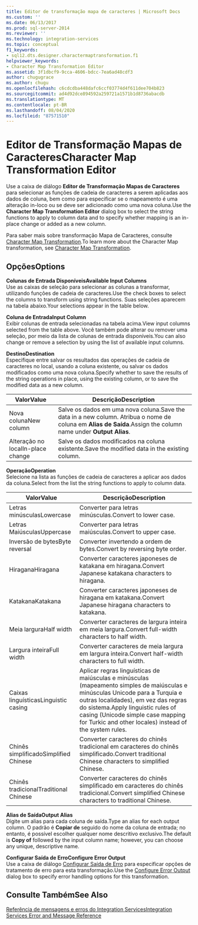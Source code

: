 ```yaml
---
title: Editor de transformação mapa de caracteres | Microsoft Docs
ms.custom: ''
ms.date: 06/13/2017
ms.prod: sql-server-2014
ms.reviewer: ''
ms.technology: integration-services
ms.topic: conceptual
f1_keywords:
- sql12.dts.designer.charactermaptransformation.f1
helpviewer_keywords:
- Character Map Transformation Editor
ms.assetid: 3f1dbcf9-9cca-4606-bdcc-7ea6ad48cdf3
author: chugugrace
ms.author: chugu
ms.openlocfilehash: c6cdcdba448dafc6ccf03774d4f611dee704b823
ms.sourcegitcommit: ad4d92dce894592a259721a1571b1d8736abacdb
ms.translationtype: MT
ms.contentlocale: pt-BR
ms.lasthandoff: 08/04/2020
ms.locfileid: "87571510"
---
```

# <a name="character-map-transformation-editor"></a><span data-ttu-id="8a63b-102">Editor de Transformação Mapas de Caracteres</span><span class="sxs-lookup"><span data-stu-id="8a63b-102">Character Map Transformation Editor</span></span>
  <span data-ttu-id="8a63b-103">Use a caixa de diálogo **Editor de Transformação Mapas de Caracteres** para selecionar as funções de cadeia de caracteres a serem aplicadas aos dados de coluna, bem como para especificar se o mapeamento é uma alteração in-loco ou se deve ser adicionado como uma nova coluna.</span><span class="sxs-lookup"><span data-stu-id="8a63b-103">Use the **Character Map Transformation Editor** dialog box to select the string functions to apply to column data and to specify whether mapping is an in-place change or added as a new column.</span></span>  
  
 <span data-ttu-id="8a63b-104">Para saber mais sobre transformação Mapa de Caracteres, consulte [Character Map Transformation](data-flow/transformations/character-map-transformation.md).</span><span class="sxs-lookup"><span data-stu-id="8a63b-104">To learn more about the Character Map transformation, see [Character Map Transformation](data-flow/transformations/character-map-transformation.md).</span></span>  
  
## <a name="options"></a><span data-ttu-id="8a63b-105">Opções</span><span class="sxs-lookup"><span data-stu-id="8a63b-105">Options</span></span>  
 <span data-ttu-id="8a63b-106">**Colunas de Entrada Disponíveis**</span><span class="sxs-lookup"><span data-stu-id="8a63b-106">**Available Input Columns**</span></span>  
 <span data-ttu-id="8a63b-107">Use as caixas de seleção para selecionar as colunas a transformar, utilizando funções de cadeia de caracteres.</span><span class="sxs-lookup"><span data-stu-id="8a63b-107">Use the check boxes to select the columns to transform using string functions.</span></span> <span data-ttu-id="8a63b-108">Suas seleções aparecem na tabela abaixo.</span><span class="sxs-lookup"><span data-stu-id="8a63b-108">Your selections appear in the table below.</span></span>  
  
 <span data-ttu-id="8a63b-109">**Coluna de Entrada**</span><span class="sxs-lookup"><span data-stu-id="8a63b-109">**Input Column**</span></span>  
 <span data-ttu-id="8a63b-110">Exibir colunas de entrada selecionadas na tabela acima.</span><span class="sxs-lookup"><span data-stu-id="8a63b-110">View input columns selected from the table above.</span></span> <span data-ttu-id="8a63b-111">Você também pode alterar ou remover uma seleção, por meio da lista de colunas de entrada disponíveis.</span><span class="sxs-lookup"><span data-stu-id="8a63b-111">You can also change or remove a selection by using the list of available input columns.</span></span>  
  
 <span data-ttu-id="8a63b-112">**Destino**</span><span class="sxs-lookup"><span data-stu-id="8a63b-112">**Destination**</span></span>  
 <span data-ttu-id="8a63b-113">Especifique entre salvar os resultados das operações de cadeia de caracteres no local, usando a coluna existente, ou salvar os dados modificados como uma nova coluna.</span><span class="sxs-lookup"><span data-stu-id="8a63b-113">Specify whether to save the results of the string operations in place, using the existing column, or to save the modified data as a new column.</span></span>  
  
|<span data-ttu-id="8a63b-114">Valor</span><span class="sxs-lookup"><span data-stu-id="8a63b-114">Value</span></span>|<span data-ttu-id="8a63b-115">Descrição</span><span class="sxs-lookup"><span data-stu-id="8a63b-115">Description</span></span>|  
|-----------|-----------------|  
|<span data-ttu-id="8a63b-116">Nova coluna</span><span class="sxs-lookup"><span data-stu-id="8a63b-116">New column</span></span>|<span data-ttu-id="8a63b-117">Salve os dados em uma nova coluna.</span><span class="sxs-lookup"><span data-stu-id="8a63b-117">Save the data in a new column.</span></span> <span data-ttu-id="8a63b-118">Atribua o nome de coluna em **Alias de Saída**.</span><span class="sxs-lookup"><span data-stu-id="8a63b-118">Assign the column name under **Output Alias**.</span></span>|  
|<span data-ttu-id="8a63b-119">Alteração no local</span><span class="sxs-lookup"><span data-stu-id="8a63b-119">In-place change</span></span>|<span data-ttu-id="8a63b-120">Salve os dados modificados na coluna existente.</span><span class="sxs-lookup"><span data-stu-id="8a63b-120">Save the modified data in the existing column.</span></span>|  
  
 <span data-ttu-id="8a63b-121">**Operação**</span><span class="sxs-lookup"><span data-stu-id="8a63b-121">**Operation**</span></span>  
 <span data-ttu-id="8a63b-122">Selecione na lista as funções de cadeia de caracteres a aplicar aos dados da coluna.</span><span class="sxs-lookup"><span data-stu-id="8a63b-122">Select from the list the string functions to apply to column data.</span></span>  
  
|<span data-ttu-id="8a63b-123">Valor</span><span class="sxs-lookup"><span data-stu-id="8a63b-123">Value</span></span>|<span data-ttu-id="8a63b-124">Descrição</span><span class="sxs-lookup"><span data-stu-id="8a63b-124">Description</span></span>|  
|-----------|-----------------|  
|<span data-ttu-id="8a63b-125">Letras minúsculas</span><span class="sxs-lookup"><span data-stu-id="8a63b-125">Lowercase</span></span>|<span data-ttu-id="8a63b-126">Converter para letras minúsculas.</span><span class="sxs-lookup"><span data-stu-id="8a63b-126">Convert to lower case.</span></span>|  
|<span data-ttu-id="8a63b-127">Letras Maiúsculas</span><span class="sxs-lookup"><span data-stu-id="8a63b-127">Uppercase</span></span>|<span data-ttu-id="8a63b-128">Converter para letras maiúsculas.</span><span class="sxs-lookup"><span data-stu-id="8a63b-128">Convert to upper case.</span></span>|  
|<span data-ttu-id="8a63b-129">Inversão de bytes</span><span class="sxs-lookup"><span data-stu-id="8a63b-129">Byte reversal</span></span>|<span data-ttu-id="8a63b-130">Converter invertendo a ordem de bytes.</span><span class="sxs-lookup"><span data-stu-id="8a63b-130">Convert by reversing byte order.</span></span>|  
|<span data-ttu-id="8a63b-131">Hiragana</span><span class="sxs-lookup"><span data-stu-id="8a63b-131">Hiragana</span></span>|<span data-ttu-id="8a63b-132">Converter caracteres japoneses de katakana em hiragana.</span><span class="sxs-lookup"><span data-stu-id="8a63b-132">Convert Japanese katakana characters to hiragana.</span></span>|  
|<span data-ttu-id="8a63b-133">Katakana</span><span class="sxs-lookup"><span data-stu-id="8a63b-133">Katakana</span></span>|<span data-ttu-id="8a63b-134">Converter caracteres japoneses de hiragana em katakana.</span><span class="sxs-lookup"><span data-stu-id="8a63b-134">Convert Japanese hiragana characters to katakana.</span></span>|  
|<span data-ttu-id="8a63b-135">Meia largura</span><span class="sxs-lookup"><span data-stu-id="8a63b-135">Half width</span></span>|<span data-ttu-id="8a63b-136">Converter caracteres de largura inteira em meia largura.</span><span class="sxs-lookup"><span data-stu-id="8a63b-136">Convert full-width characters to half width.</span></span>|  
|<span data-ttu-id="8a63b-137">Largura inteira</span><span class="sxs-lookup"><span data-stu-id="8a63b-137">Full width</span></span>|<span data-ttu-id="8a63b-138">Converter caracteres de meia largura em largura inteira.</span><span class="sxs-lookup"><span data-stu-id="8a63b-138">Convert half-width characters to full width.</span></span>|  
|<span data-ttu-id="8a63b-139">Caixas linguísticas</span><span class="sxs-lookup"><span data-stu-id="8a63b-139">Linguistic casing</span></span>|<span data-ttu-id="8a63b-140">Aplicar regras linguísticas de maiúsculas e minúsculas (mapeamento simples de maiúsculas e minúsculas Unicode para a Turquia e outras localidades), em vez das regras do sistema.</span><span class="sxs-lookup"><span data-stu-id="8a63b-140">Apply linguistic rules of casing (Unicode simple case mapping for Turkic and other locales) instead of the system rules.</span></span>|  
|<span data-ttu-id="8a63b-141">Chinês simplificado</span><span class="sxs-lookup"><span data-stu-id="8a63b-141">Simplified Chinese</span></span>|<span data-ttu-id="8a63b-142">Converter caracteres do chinês tradicional em caracteres do chinês simplificado.</span><span class="sxs-lookup"><span data-stu-id="8a63b-142">Convert traditional Chinese characters to simplified Chinese.</span></span>|  
|<span data-ttu-id="8a63b-143">Chinês tradicional</span><span class="sxs-lookup"><span data-stu-id="8a63b-143">Traditional Chinese</span></span>|<span data-ttu-id="8a63b-144">Converter caracteres do chinês simplificado em caracteres do chinês tradicional.</span><span class="sxs-lookup"><span data-stu-id="8a63b-144">Convert simplified Chinese characters to traditional Chinese.</span></span>|  
  
 <span data-ttu-id="8a63b-145">**Alias de Saída**</span><span class="sxs-lookup"><span data-stu-id="8a63b-145">**Output Alias**</span></span>  
 <span data-ttu-id="8a63b-146">Digite um alias para cada coluna de saída.</span><span class="sxs-lookup"><span data-stu-id="8a63b-146">Type an alias for each output column.</span></span> <span data-ttu-id="8a63b-147">O padrão é **Copiar de** seguido do nome da coluna de entrada; no entanto, é possível escolher qualquer nome descritivo exclusivo.</span><span class="sxs-lookup"><span data-stu-id="8a63b-147">The default is **Copy of** followed by the input column name; however, you can choose any unique, descriptive name.</span></span>  
  
 <span data-ttu-id="8a63b-148">**Configurar Saída de Erro**</span><span class="sxs-lookup"><span data-stu-id="8a63b-148">**Configure Error Output**</span></span>  
 <span data-ttu-id="8a63b-149">Use a caixa de diálogo [Configurar Saída de Erro](../../2014/integration-services/configure-error-output.md) para especificar opções de tratamento de erro para esta transformação.</span><span class="sxs-lookup"><span data-stu-id="8a63b-149">Use the [Configure Error Output](../../2014/integration-services/configure-error-output.md) dialog box to specify error handling options for this transformation.</span></span>  
  
## <a name="see-also"></a><span data-ttu-id="8a63b-150">Consulte Também</span><span class="sxs-lookup"><span data-stu-id="8a63b-150">See Also</span></span>  
 [<span data-ttu-id="8a63b-151">Referência de mensagens e erros do Integration Services</span><span class="sxs-lookup"><span data-stu-id="8a63b-151">Integration Services Error and Message Reference</span></span>](../../2014/integration-services/integration-services-error-and-message-reference.md)  
  
  

